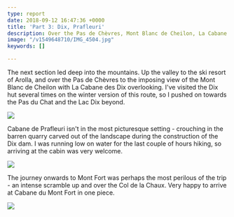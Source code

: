 ```yaml
---
type: report
date: 2018-09-12 16:47:36 +0000
title: 'Part 3: Dix, Prafleuri'
description: Over the Pas de Chèvres, Mont Blanc de Cheilon, La Cabane des Dix
image: "/v1549648710/IMG_4504.jpg"
keywords: []

---
```

The next section led deep into the mountains. Up the valley to the ski resort of Arolla, and over the Pas de Chèvres to the imposing view of the Mont Blanc de Cheilon with La Cabane des Dix overlooking. I've visited the Dix hut several times on the winter version of this route, so I pushed on towards the Pas du Chat and the Lac Dix beyond.

![](https://res.cloudinary.com/wildernessprime/image/upload/w_800,dpr_auto/v1549644809/IMG_4490.jpg)

Cabane de Prafleuri isn't in the most picturesque setting - crouching in the barren quarry carved out of the landscape during the construction of the Dix dam. I was running low on water for the last couple of hours hiking, so arriving at the cabin was very welcome.

![](https://res.cloudinary.com/wildernessprime/image/upload/w_800,dpr_auto/v1549727659/IMG_4516.jpg)

The journey onwards to Mont Fort was perhaps the most perilous of the trip - an intense scramble up and over the Col de la Chaux. Very happy to arrive at Cabane du Mont Fort in one piece.

![](https://res.cloudinary.com/wildernessprime/image/upload/w_800,dpr_auto/v1549728032/IMG_4548.jpg) 